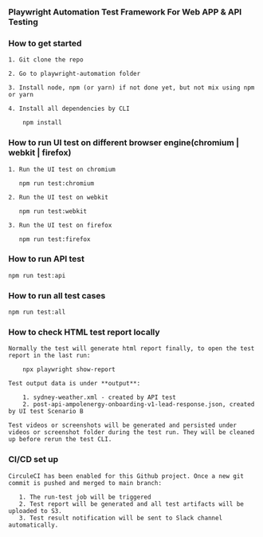 ### Playwright Automation Test Framework For Web APP & API Testing


### How to get started
    1. Git clone the repo
   
    2. Go to playwright-automation folder

    3. Install node, npm (or yarn) if not done yet, but not mix using npm or yarn

    4. Install all dependencies by CLI
   
        npm install


### How to run UI test on different browser engine(chromium | webkit | firefox)
  
    1. Run the UI test on chromium
   
       npm run test:chromium
  
    2. Run the UI test on webkit
   
       npm run test:webkit

    3. Run the UI test on firefox
   
       npm run test:firefox

### How to run API test

    npm run test:api

### How to run all test cases
   
    npm run test:all  

    
### How to check HTML test report locally
    Normally the test will generate html report finally, to open the test report in the last run:
      
        npx playwright show-report

    Test output data is under **output**:

        1. sydney-weather.xml - created by API test
        2. post-api-ampolenergy-onboarding-v1-lead-response.json, created by UI test Scenario B

    Test videos or screenshots will be generated and persisted under videos or screenshot folder during the test run. They will be cleaned up before rerun the test CLI.

### CI/CD set up
    CirculeCI has been enabled for this Github project. Once a new git commit is pushed and merged to main branch:

       1. The run-test job will be triggered
       2. Test report will be generated and all test artifacts will be uploaded to S3.
       3. Test result notification will be sent to Slack channel automatically.